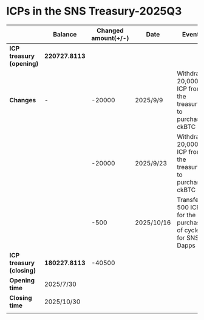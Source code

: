 # ICPs in the SNS Treasury-2025Q3

|                            | **Balance**     | **Changed amount(+/-)** | **Date**   | **Event**                                                 | **Proposal Id** |
| -------------------------- | --------------- | ----------------------- | ---------- | --------------------------------------------------------- | --------------- |
| **ICP treasury (opening)** | **220727.8113** |                         |            |                                                           |                 |
| **Changes**                | -               | -20000                  | 2025/9/9   | Withdraw 20,000 ICP from the treasury to purchase ckBTC   | 562             |
|                            |                 | -20000                  | 2025/9/23  | Withdraw 20,000 ICP from the treasury to purchase ckBTC   | 564             |
|                            |                 | -500                    | 2025/10/16 | Transfer 500 ICP for the purchase of cycles for SNS Dapps | 569             |
| **ICP treasury (closing)** | **180227.8113** | -40500                  |            |                                                           |                 |
| **Opening time**           | 2025/7/30       |                         |            |                                                           |                 |
| **Closing time**           | 2025/10/30      |                         |            |                                                           |                 |
|                            |                 |                         |            |                                                           |                 |